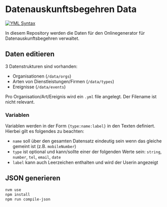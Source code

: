 # Datenauskunftsbegehren Data
[![YML Syntax](https://github.com/DigitaleGesellschaft/Datenauskunftsbegehren-Data/actions/workflows/YML_Lint.yml/badge.svg)](https://github.com/DigitaleGesellschaft/Datenauskunftsbegehren-Data/actions/workflows/YML_Lint.yml)

In diesem Repository werden die Daten für den Onlinegenerator für Datenauskunftsbegehren verwaltet.


## Daten editieren
3 Datenstrukturen sind vorhanden:
- Organisationen (`/data/orgs`)
- Arten von Dienstleistungen/Firmen (`/data/types`)
- Ereignisse (`/data/events`)

Pro Organisation/Art/Ereignis wird ein `.yml` file angelegt. Der Filename ist nicht relevant.

### Variablen
Variablen werden in der Form `{type:name:label}` in den Texten definiert. Hierbei gilt es folgendes zu beachten:
- `name` soll über den gesamten Datensatz eindeutig sein wenn das gleiche gemeint ist (z.B. `mobileNumber`)
- `type` ist optional und kann/sollte einer der folgenden Werte sein: `string`, `number`, `tel`, `email`, `date`
- `label` kann auch Leerzeichen enthalten und wird der Userin angezeigt

## JSON generieren
```bash
nvm use
npm install
npm run compile-json
```
